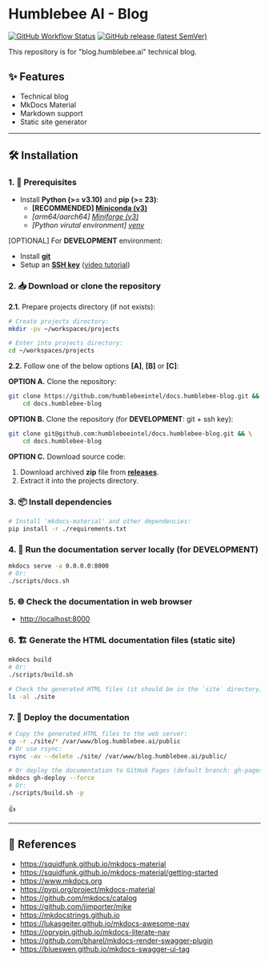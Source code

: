 # Humblebee AI - Blog

[![GitHub Workflow Status](https://img.shields.io/github/actions/workflow/status/humblebeeintel/docs.humblebee-blog/4.publish-docs.yml?logo=GitHub)](https://github.com/humblebeeintel/docs.humblebee-blog/actions/workflows/4.publish-docs.yml)
[![GitHub release (latest SemVer)](https://img.shields.io/github/v/release/humblebeeintel/docs.humblebee-blog?logo=GitHub&color=blue)](https://github.com/humblebeeintel/docs.humblebee-blog/releases)

This repository is for "blog.humblebee.ai" technical blog.

## ✨ Features

- Technical blog
- MkDocs Material
- Markdown support
- Static site generator

---

## 🛠 Installation

### 1. 🚧 Prerequisites

- Install **Python (>= v3.10)** and **pip (>= 23)**:
    - **[RECOMMENDED] [Miniconda (v3)](https://www.anaconda.com/docs/getting-started/miniconda/install)**
    - *[arm64/aarch64] [Miniforge (v3)](https://github.com/conda-forge/miniforge)*
    - *[Python virutal environment] [venv](https://docs.python.org/3/library/venv.html)*

[OPTIONAL] For **DEVELOPMENT** environment:

- Install [**git**](https://git-scm.com/downloads)
- Setup an [**SSH key**](https://docs.github.com/en/github/authenticating-to-github/connecting-to-github-with-ssh) ([video tutorial](https://www.youtube.com/watch?v=snCP3c7wXw0))

### 2. 📥 Download or clone the repository

**2.1.** Prepare projects directory (if not exists):

```sh
# Create projects directory:
mkdir -pv ~/workspaces/projects

# Enter into projects directory:
cd ~/workspaces/projects
```

**2.2.** Follow one of the below options **[A]**, **[B]** or **[C]**:

**OPTION A.** Clone the repository:

```sh
git clone https://github.com/humblebeeintel/docs.humblebee-blog.git && \
    cd docs.humblebee-blog
```

**OPTION B.** Clone the repository (for **DEVELOPMENT**: git + ssh key):

```sh
git clone git@github.com:humblebeeintel/docs.humblebee-blog.git && \
    cd docs.humblebee-blog
```

**OPTION C.** Download source code:

1. Download archived **zip** file from [**releases**](https://github.com/humblebeeintel/docs.humblebee-blog/releases).
2. Extract it into the projects directory.

### 3. 📦 Install dependencies

```sh
# Install 'mkdocs-material' and other dependencies:
pip install -r ./requirements.txt
```

### 4. 🏁 Run the documentation server locally (for DEVELOPMENT)

```sh
mkdocs serve -a 0.0.0.0:8000
# Or:
./scripts/docs.sh
```

### 5. 🌐 Check the documentation in web browser

- <http://localhost:8000>

### 6. 🏗️ Generate the HTML documentation files (static site)

```sh
mkdocs build
# Or:
./scripts/build.sh

# Check the generated HTML files (it should be in the `site` directory):
ls -al ./site
```

### 7. 🚀 Deploy the documentation

```sh
# Copy the generated HTML files to the web server:
cp -r ./site/* /var/www/blog.humblebee.ai/public
# Or use rsync:
rsync -av --delete ./site/ /var/www/blog.humblebee.ai/public/

# Or deploy the documentation to GitHub Pages (default branch: gh-pages) of this repository:
mkdocs gh-deploy --force
# Or:
./scripts/build.sh -p
```

👍

---

## 📑 References

- <https://squidfunk.github.io/mkdocs-material>
- <https://squidfunk.github.io/mkdocs-material/getting-started>
- <https://www.mkdocs.org>
- <https://pypi.org/project/mkdocs-material>
- <https://github.com/mkdocs/catalog>
- <https://github.com/jimporter/mike>
- <https://mkdocstrings.github.io>
- <https://lukasgeiter.github.io/mkdocs-awesome-nav>
- <https://oprypin.github.io/mkdocs-literate-nav>
- <https://github.com/bharel/mkdocs-render-swagger-plugin>
- <https://blueswen.github.io/mkdocs-swagger-ui-tag>
